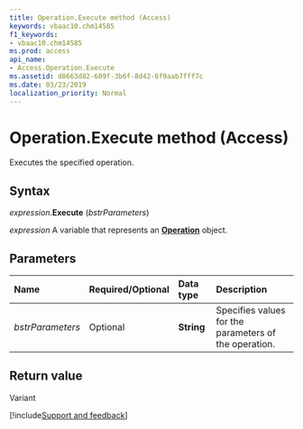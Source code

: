 ```yaml
---
title: Operation.Execute method (Access)
keywords: vbaac10.chm14585
f1_keywords:
- vbaac10.chm14585
ms.prod: access
api_name:
- Access.Operation.Execute
ms.assetid: d8663d82-609f-3b6f-8d42-6f9aab7fff7c
ms.date: 03/23/2019
localization_priority: Normal
---
```



# Operation.Execute method (Access)

Executes the specified operation.


## Syntax

_expression_.**Execute** (_bstrParameters_)

_expression_ A variable that represents an **[Operation](Access.Operation.md)** object.


## Parameters

|Name|Required/Optional|Data type|Description|
|:-----|:-----|:-----|:-----|
| _bstrParameters_|Optional|**String**|Specifies values for the parameters of the operation.|

## Return value

Variant




[!include[Support and feedback](~/includes/feedback-boilerplate.md)]